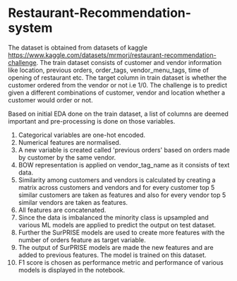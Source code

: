 # Restaurant-Recommendation-system

The dataset is obtained from datasets of kaggle https://www.kaggle.com/datasets/mrmorj/restaurant-recommendation-challenge. The train dataset
consists of customer and vendor information like location, previous orders, order_tags, vendor_menu_tags, time of opening of restaurant etc.
The target column in train dataset is whether the customer ordered from the vendor or not i.e 1/0. The challenge is to predict given a different
combinations of customer, vendor and location whether a customer would order or not.

Based on initial EDA done on the train dataset, a list of columns are deemed important and pre-processing is done on those variables.

1. Categorical variables are one-hot encoded.
2. Numerical features are normalised.
3. A new variable is created called 'previous orders' based on orders made by customer by the same vendor.
4. BOW representation is applied on vendor_tag_name as it consists of text data.
5. Similarity among customers and vendors is calculated by creating a matrix across customers and vendors and for every customer top 5 similar customers
are taken as features and also for every vendor top 5 similar vendors are taken as features.
6. All features are concatenated.
7. Since the data is imbalanced the minority class is upsampled and various ML models are applied to predict the output on test dataset.
8. Further the SurPRISE models are used to create more features with the number of orders feature as target variable.
9. The output of SurPRISE models are made the new features and are added to previous features. The model is trained on this dataset.
10. F1 score is chosen as performance metric and performance of various models is displayed in the notebook.
